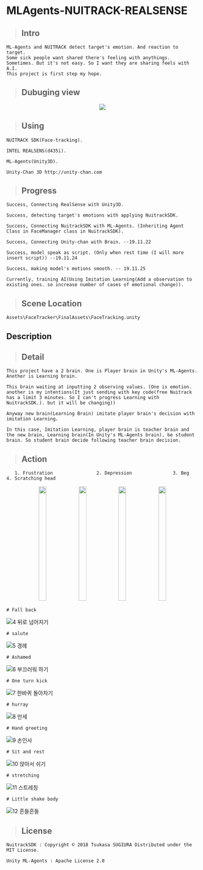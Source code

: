 MLAgents-NUITRACK-REALSENSE
===

 > ## Intro

    ML-Agents and NUITRACK detect target's emotion. And reaction to target.
    Some sick people want shared there's feeling with anythings. Sometimes. But it's not easy. So I want they are sharing feels with A.I.
    This project is first step my hope.

 > ## Dubuging view
<p align="center">
<img src="https://user-images.githubusercontent.com/45858414/78201066-a134da00-74cb-11ea-8d82-1a9d26a8d9a8.png">
</p>

 > ## Using

    NUITRACK SDK(Face-tracking).

    INTEL REALSENS(d435i).

    ML-Agents(Unity3D).
    
    Unity-Chan 3D http://unity-chan.com 

 > ## Progress

    Success, Connecting RealSense with Unity3D.

    Success, detecting target's emotions with applying NuitrackSDK.

    Success, Connecting NuitrackSDK with ML-Agents. (Inheriting Agent Class in FaceManager class in NuitrackSDK).

    Success, Connecting Unity-chan with Brain. --19.11.22

    Success, model speak as script. (Only when rest time (I will more insert script)) --19.11.24

    Success, making model's motions smooth. -- 19.11.25

    Currently, training AI(Using Imitation Learning(Add a observation to existing ones. so increase number of cases of emotional change)).

 > ## Scene Location

    Assets\FaceTracker\FinalAssets\FaceTracking.unity

Description
---   

 > ## Detail
    
    This project have a 2 brain. One is Player brain in Unity's ML-Agents. Another is Learning brain.

    This brain waiting at inputting 2 observing values. (One is emotion. another is my intentions(It just sending with key code(free Nuitrack has a limit 3 minutes. So I can't progress Learning with NuitrackSDK.). but it will be changing)) 

    Anyway new brain(Learning Brain) imitate player brain's decision with imitation Learning.

    In this case, Imitation Learning, player brain is teacher brain and the new brain, Learning brain(In Unity's ML-Agents brain), be student brain. So student brain decide following teacher brain decision.
    
 > ## Action
       
       1. Frustration                2. Depression               3. Beg               4. Scratching head
<p align="center">
<img src="https://user-images.githubusercontent.com/45858414/78201915-d6dac280-74cd-11ea-9328-4f3b90a3805e.PNG" width="20%" height="300">
<img src="https://user-images.githubusercontent.com/45858414/78201999-14d7e680-74ce-11ea-9f6b-08fa973a71b2.PNG" width="20%" height="300">
<img src="https://user-images.githubusercontent.com/45858414/78202000-14d7e680-74ce-11ea-97cf-235e1fa371df.PNG" width="20%" height="300">
<img src="https://user-images.githubusercontent.com/45858414/78202001-15707d00-74ce-11ea-9686-b119859e7c78.PNG" width="20%" height="300">
 </p>

    # Fall back
![4  뒤로 넘어지기](https://user-images.githubusercontent.com/45858414/78202003-15707d00-74ce-11ea-8dad-454e911e1897.PNG)

    # salute
![5  경례](https://user-images.githubusercontent.com/45858414/78202004-16091380-74ce-11ea-80c3-29ddceb7a28f.PNG)

    # Ashamed
![6  부끄러워 하기](https://user-images.githubusercontent.com/45858414/78202006-16091380-74ce-11ea-9291-74168b300b75.PNG)

    # One turn kick
![7  한바퀴 돌아차기](https://user-images.githubusercontent.com/45858414/78202007-16a1aa00-74ce-11ea-928d-f7d9517ae5d5.PNG)
    
    # hurray
![8  만세](https://user-images.githubusercontent.com/45858414/78202008-16a1aa00-74ce-11ea-9f1c-2529f80a37db.PNG)
    
    # Hand greeting
![9  손인사](https://user-images.githubusercontent.com/45858414/78202010-173a4080-74ce-11ea-9628-a6e233d25623.PNG)
    
    # Sit and rest
![10  앉아서 쉬기](https://user-images.githubusercontent.com/45858414/78202011-173a4080-74ce-11ea-9178-300aaf340b69.PNG)
    
    # stretching
![11  스트레칭](https://user-images.githubusercontent.com/45858414/78202012-17d2d700-74ce-11ea-808d-cadbc1720fa4.PNG)

    # Little shake body
![12  흔들흔들](https://user-images.githubusercontent.com/45858414/78201994-13a6b980-74ce-11ea-85e9-f0ed226945df.PNG)
    
 > ## License

    NuitrackSDK : Copyright © 2018 Tsukasa SUGIURA Distributed under the MIT License.

    Unity ML-Agents : Apache License 2.0
